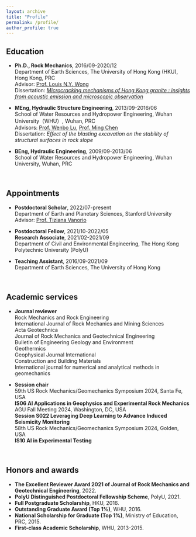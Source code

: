 ```yaml
---
layout: archive
title: "Profile"
permalink: /profile/
author_profile: true
---
```



## Education
* <b>Ph.D., Rock Mechanics</b>, 2016/09-2020/12   
  Department of Earth Sciences, The University of Hong Kong (HKU), Hong Kong, PRC   
  Advisor: [Prof. Louis N.Y. Wong](https://www.earthsciences.hku.hk/people/academic_staff/77/?back=af3a6f1ace1fc32210286eb66ab8ef53)     
  Dissertation: [<i>Microcracking mechanisms of Hong Kong granite : insights from acoustic emission and microscopic observation</i>](https://www.researchgate.net/publication/354544340_Microcracking_mechanisms_of_Hong_Kong_granite_Insights_from_acoustic_emission_and_microscopic_observation)  
  
* <b>MEng, Hydraulic Structure Engineering</b>, 2013/09-2016/06   
  School of Water Resources and Hydropower Engineering, Wuhan University（WHU）, Wuhan, PRC     
  Advisors: [Prof. Wenbo Lu](https://swrh.whu.edu.cn/info/1087/3084.htm), [Prof. Ming Chen](https://swrh.whu.edu.cn/info/1087/3096.htm)      
  Dissertation: <i>Effect of the blasting excavation on the stability of structural surfaces in rock slope</i>  
  
* <b>BEng, Hydraulic Engineering</b>, 2009/09-2013/06   
  School of Water Resources and Hydropower Engineering, Wuhan University, Wuhan, PRC    
<br>

## Appointments
* <b>Postdoctoral Scholar</b>, 2022/07-present  
  Department of Earth and Planetary Sciences, Stanford University   
  Advisor: [Prof. Tiziana Vanorio](https://profiles.stanford.edu/tiziana-vanorio?releaseVersion=10.8.0)  

* <b>Postdoctoral Fellow</b>, 2021/10-2022/05  
  <b>Research Associate</b>, 2021/02-2021/09  
  Department of Civil and Environmental Engineering, The Hong Kong Polytechnic University (PolyU)  

* <b>Teaching Assistant</b>, 2016/09-2021/09  
  Department of Earth Sciences, The University of Hong Kong  
<br>

## Academic services 
* <b>Journal reviewer</b>  
  Rock Mechanics and Rock Engineering  
  International Journal of Rock Mechanics and Mining Sciences  
  Acta Geotechnica  
  Journal of Rock Mechanics and Geotechnical Engineering  
  Bulletin of Engineering Geology and Environment  
  Geothermics  
  Geophysical Journal International  
  Construction and Building Materials  
  International journal for numerical and analytical methods in geomechanics  

* <b>Session chair</b>  
  59th US Rock Mechanics/Geomechanics Symposium 2024, Santa Fe, USA  
    <b>IS06 AI Applications in Geophysics and Experimental Rock Mechanics</b>  
  AGU Fall Meeting 2024, Washington, DC, USA  
    <b>Session S022 Leveraging Deep Learning to Advance Induced Seismicity Monitoring</b>  
  58th US Rock Mechanics/Geomechanics Symposium 2024, Golden, USA  
    <b>IS10 AI in Experimental Testing</b>  
<br>

## Honors and awards
* <b>The Excellent Reviewer Award 2021 of Journal of Rock Mechanics and Geotechnical Engineering</b>, 2022.
* <b>PolyU Distinguished Postdoctoral Fellowship Scheme</b>, PolyU, 2021.
* <b>Full Postgraduate Scholarship</b>, HKU, 2016.
* <b>Outstanding Graduate Award (Top 1%)</b>, WHU, 2016.
* <b>National Scholarship for Graduate (Top 1%)</b>, Ministry of Education, PRC, 2015.
* <b>First-class Academic Scholarship</b>, WHU, 2013-2015.